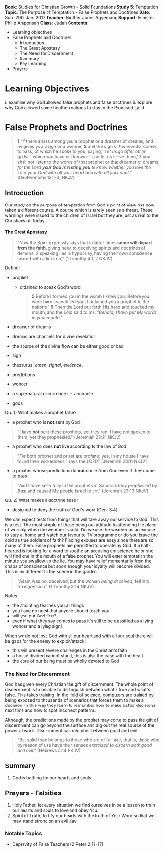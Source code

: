 **Book**: Studies for Christian Growth - Solid Foundations
**Study 5**: Temptation
**Topic**: The Purpose of Temptation - False Prophets and Doctrines
**Date**: Sun. 29th Jan. 2017
**Teacher**: Brother Jones Agyemang
**Support**: Minister Philip Amponsah
**Class**: Judah
**Contents**:

* Learning objectives
* False Prophets and Doctrines
  * Introduction
  * The Great Apostasy
  * The Need for Discernment
  * Summary
  * Key Learning
* Prayers

# Learning Objectives
 i. examine why God allowed false prophets and false doctrines
 ii. explore why God allowed some heathen nations to stay in the Promised Land

# False Prophets and Doctrines
> **1** “If there arises among you a prophet or a dreamer of dreams, and he gives you a sign or a wonder, 
**2** and the sign or the wonder comes to pass, of which he spoke to you, saying, ‘_Let us go after other gods_’—which you have not known—‘and let us serve them,’ 
**3** you shall not listen to the words of that prophet or that dreamer of dreams, _for the Lord **your God is testing you** to know whether you love the Lord your God with all your heart and with all your soul._"
(Deuteronomy 13:1-3, NKJV)

## Introduction
Our study on the purpose of temptation from God's point of view has now taken a different course. A course which is rarely seen as a threat. These warnings were issued to the children of Israel but they are just as real to the Christians of Today.

#### The Great Apostasy
> "Now the Spirit expressly says that in latter times **some will depart from the faith**, giving heed to deceiving spirits and doctrines of demons, 2 speaking lies in hypocrisy, having their own conscience seared with a hot iron,"
(1 Timothy 4:1, 2 NKJV)

Define:
 - prophet
   - ordained to speak God's word
     > **5** Before I formed you in the womb I knew you; Before you were born I sanctified you; I ordained you a prophet to the nations.”
     **9** Then the Lord put forth His hand and touched my mouth, and the Lord said to me: “_Behold, I have put My words in your mouth_."

 - dreamer of dreams
  - dreams are channels for divine revelation
  - the source of the divine flow can be either good or bad
 - sign
  - thesaurus: _omen_, _signal_, _evidence_, 
  - predictions
 - wonder
  - a supernatural occurrence i.e. a miracle
 - gods

Qu. 1) What makes a prophet false?
 - a prophet who is **not** sent by God 
  > "I have **not** sent these prophets, yet they ran. I have not spoken to them, yet they prophesied." (Jeremiah 23:21 NKJV)
 - a prophet who does **not** live according to the law of God
  >"For both prophet and priest are profane; yes, in my house I have found their wickedness," says the LORD" (Jeremiah 23:11 NKJV)
 - a prophet whose predictions do **not** come from God even if they come to pass
  >"And I have seen folly in the prophets of Samaria: _they prophesied by Baal_ and caused My people Israel to err." (Jeremiah 23:13 NKJV)
 
Qu. 2) What makes a doctrine false?
 - designed to deny the truth of God's word (Gen. 3:4)

We can expect tests from things that will take away our service to God. This is a test. The most simple of these being our attitude to attending the place of worship when the weather is cold. Do we use the weather as an excuse to stay at home and watch our favourite TV programme or do you brave the cold as true soldiers of faith?
Finding excuses are easy since there are so many of them. False prophets are permitted to operate by God. If a half-hearted is looking for a word to soothe an accusing conscience he or she will find one in the mouth of a false prophet. You will enter temptation the minute you swallow up the lie. You may have relief momentarily from the chaos of conscience but soon enough your loyalty will become divided. This is no different to the scene in the garden. 

> "Adam was not deceived, but the woman _being deceived_, fell into transgression." 
(1 Timothy 2:14 NKJV)

Notes
 - the anointing teaches you all things
 - you have no need that anyone should teach you
 - will you put God first?
 - even if what they say comes to pass it's still to be classified as a lying wonder and a lying sign!

When we do not love God with all our heart and with all our soul there will be gaps for the enemy to exploit/attack!
- this will present severe challenges in the Christian's faith
- a house divided cannot stand, this is also the case with the heart.
- the core of our being must be wholly devoted to God 

### The Need for Discernment
God has given every Christian the gift of discernment. 
The whole point of discernment is to be able to distinguish between what's true and what's false. This takes training. In the field of science, computers are trained by being exposed to thousands of scenarios that forces them to make a decision. In this way they learn to remember how to make better decisions next time and how to spot incorrect patterns.

Although, the predictions made by the prophet may come to pass the gift of discernment can go beyond the surface and dig out the real source of the power at work. Discernment can decipher between good and evil.
>"But solid food belongs to those who are of full age, that is, those who by reason of use have their senses _exercised to discern both good and evil_."
(Hebrews 5:14 NKJV)

## Summary
1. God is battling for our hearts and souls.

## Prayers - Falsities 
1. Holy Father, let every situation we find ourselves in be a lesson to train our hearts and souls to love and obey You.
2. Spirit of Truth, fortify our hearts with the truth of Your Word so that we may stand strong on an evil day

### Notable Topics
 - Depravity of False Teachers (2 Peter 2:12-17)




